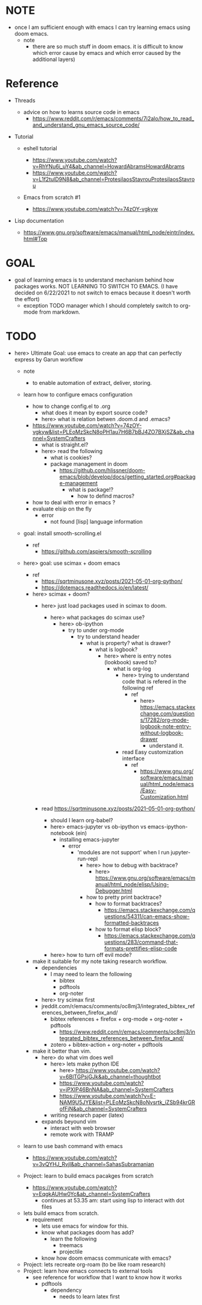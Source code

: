 # NOTE

* once I am sufficient enough with emacs I can try learning emacs using doom emacs. 
    * note 
        * there are so much stuff in doom emacs. it is difficult to know which error cause by emacs and which error caused by the additional layers)


# Reference 

* Threads 
    * advice on how to learns source code in emacs 
        * https://www.reddit.com/r/emacs/comments/7i2alo/how_to_read_and_understand_gnu_emacs_source_code/ 

* Tutorial 
    - eshell tutorial
        - https://www.youtube.com/watch?v=RhYNu6i_uY4&ab_channel=HowardAbramsHowardAbrams
        - https://www.youtube.com/watch?v=L1f2tulD9N8&ab_channel=ProtesilaosStavrouProtesilaosStavrou

    - Emacs from scratch #1
        - https://www.youtube.com/watch?v=74zOY-vgkyw
* Lisp documentation 
    - https://www.gnu.org/software/emacs/manual/html_node/eintr/index.html#Top

# GOAL 

- goal of learning emacs is to understand mechanism behind how packages works. NOT LEARNING TO SWITCH TO EMACS. (I have decided on 6/22/2021 to not switch to emacs because it doesn't worth the effort) 
    *  exception TODO manager which I should completely switch to org-mode from markdown.

# TODO 

* here> Ultimate Goal: use emacs to create an app that can perfectly express by Garun workflow 
    * note
        - to enable automation of extract, deliver, storing.

    * learn how to configure emacs configuration
        * how to change config.el to .org
            * what does it mean by export source code?
            * here> what is relation betwen .doom.d and .emacs?
        * https://www.youtube.com/watch?v=74zOY-vgkyw&list=PLEoMzSkcN8oPH1au7H6B7bBJ4ZO7BXjSZ&ab_channel=SystemCrafters
            * what is straight.el?
            * here> read the following 
                * what is cookies?
                * package management in doom
                    * https://github.com/hlissner/doom-emacs/blob/develop/docs/getting_started.org#package-management
                        * what is package!?
                             * how to defind macros?
        * how to deal with error in emacs ?
        * evaluate elsip on the fly
            * error
                * not found [lisp] language information
    * goal: install smooth-scrolling.el  
        * ref
            * https://github.com/aspiers/smooth-scrolling 
    
    * here> goal: use scimax + doom emacs 
        * ref 
            * https://sqrtminusone.xyz/posts/2021-05-01-org-python/
            * https://dotemacs.readthedocs.io/en/latest/
        * here> scimax + doom?
            * here> just load packages used in scimax to doom. 
                * here> what packages do scimax use?
                    * here> ob-ipython
                        * try to under org-mode
                            * try to understand header
                                * what is property? what is drawer?
                                    * what is logbook?
                                        * here> where is entry notes (lookbook) saved to?
                                            * what is org-log
                                                * here> trying to understand code that is refered in the following ref
                                                    * ref
                                                        * here> https://emacs.stackexchange.com/questions/17282/org-mode-logbook-note-entry-without-logbook-drawer 
                                                            * understand it.
                                                * read Easy customization interface
                                                    * ref 
                                                        * https://www.gnu.org/software/emacs/manual/html_node/emacs/Easy-Customization.html

            * read https://sqrtminusone.xyz/posts/2021-05-01-org-python/
                * should I learn org-babel?
                * here> emacs-jupyter vs ob-ipython vs emacs-ipython-notebook (ein)
                    * installing emacs-jupyter
                        * error
                            * 'modules are not support' when I run jupyter-run-repl
                                * here> how to debug with backtrace? 
                                    * here> https://www.gnu.org/software/emacs/manual/html_node/elisp/Using-Debugger.html
                                * how to pretty print backtrace?
                                    * how to format backtraces?
                                        * https://emacs.stackexchange.com/questions/54311/can-emacs-show-formatted-backtraces
                                    * how to format elisp block?
                                        * https://emacs.stackexchange.com/questions/283/command-that-formats-prettifies-elisp-code
                * here> how to turn off evil mode?
        * make it suitable for my note taking research workflow.
            * dependencies
                * I may need to learn the following
                    * bibtex
                    * pdftools
                    * org-noter
            * here> try scimax first
            * jreddit.com/r/emacs/comments/oc8mj3/integrated_bibtex_references_between_firefox_and/
                * bibtex references + firefox + org-mode + org-noter + pdftools
                    * https://www.reddit.com/r/emacs/comments/oc8mj3/integrated_bibtex_references_between_firefox_and/
                * zotero + bibtex-action + org-noter + pdftools
        * make it better than vim.
            * here> do what vim does well 
                * here> lets make python IDE
                    * here> https://www.youtube.com/watch?v=6BlTGPsjGJk&ab_channel=thoughtbot
                    * https://www.youtube.com/watch?v=jPXIP46BnNA&ab_channel=SystemCrafters
                    * https://www.youtube.com/watch?v=E-NAM9U5JYE&list=PLEoMzSkcN8oNvsrtk_iZSb94krGRofFjN&ab_channel=SystemCrafters
                * writing research paper (latex)
            * expands beyound vim
                * interact with web browser
                * remote work with TRAMP
    * learn to use bash command with emacs
        * https://www.youtube.com/watch?v=3vQYHJ_RvjI&ab_channel=SahasSubramanian
    * Project: learn to build emacs pacakges from scratch 
        * https://www.youtube.com/watch?v=EqgkAUHw0Yc&ab_channel=SystemCrafters
            * continues at 53.35 am: start using lisp to interact with dot files
    - lets build emacs from scratch.
        * requirement
            * lets use emacs for window for this.
            - know what packages doom has add?
                - learn the following 
                    - treemacs 
                    - projectile
            * know how doom emacss communicate with emacs?
    * Project: lets recreate org-roam (to be like roam research)
    * Project: learn how emacs connects to external tools 
        * see reference for workflow that I want to know how it works
            * pdftools
                * dependency 
                    * needs to learn latex first


